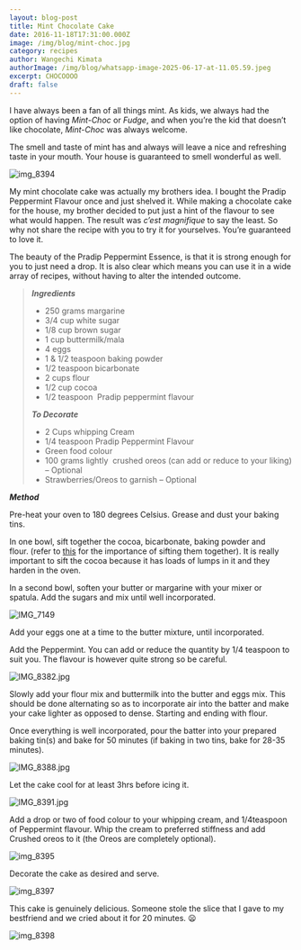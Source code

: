 ```yaml
---
layout: blog-post
title: Mint Chocolate Cake
date: 2016-11-18T17:31:00.000Z
image: /img/blog/mint-choc.jpg
category: recipes
author: Wangechi Kimata
authorImage: /img/blog/whatsapp-image-2025-06-17-at-11.05.59.jpeg
excerpt: CHOCOOOO
draft: false
---
```

I have always been a fan of all things mint. As kids, we always had the option of having *Mint-Choc* or *Fudge*, and when you’re the kid that doesn’t like chocolate, *Mint-Choc* was always welcome.

The smell and taste of mint has and always will leave a nice and refreshing taste in your mouth. Your house is guaranteed to smell wonderful as well.

![img_8394](https://pastrypleasures.wordpress.com/wp-content/uploads/2016/11/img_8394.jpg?w=750)

My mint chocolate cake was actually my brothers idea. I bought the Pradip Peppermint Flavour once and just shelved it. While making a chocolate cake for the house, my brother decided to put just a hint of the flavour to see what would happen. The result was *c’est magnifique* to say the least. So why not share the recipe with you to try it for yourselves. You’re guaranteed to love it.

The beauty of the Pradip Peppermint Essence, is that it is strong enough for you to just need a drop. It is also clear which means you can use it in a wide array of recipes, without having to alter the intended outcome.

> ***Ingredients***
>
> * 250 grams margarine
> * 3/4 cup white sugar
> * 1/8 cup brown sugar
> * 1 cup buttermilk/mala
> * 4 eggs
> * 1 & 1/2 teaspoon baking powder
> * 1/2 teaspoon bicarbonate
> * 2 cups flour
> * 1/2 cup cocoa
> * 1/2 teaspoon  Pradip peppermint flavour
>
> ***To Decorate***
>
> * 2 Cups whipping Cream
> * 1/4 teaspoon Pradip Peppermint Flavour
> * Green food colour
> * 100 grams lightly  crushed oreos (can add or reduce to your liking) – Optional
> * Strawberries/Oreos to garnish – Optional

***Method***

Pre-heat your oven to 180 degrees Celsius. Grease and dust your baking tins.

In one bowl, sift together the cocoa, bicarbonate, baking powder and flour. (refer to [this](https://pastrypleasures.wordpress.com/2016/07/03/lemon-cake/) for the importance of sifting them together). It is really important to sift the cocoa because it has loads of lumps in it and they harden in the oven.

In a second bowl, soften your butter or margarine with your mixer or spatula. Add the sugars and mix until well incorporated.

![IMG_7149](https://pastrypleasures.wordpress.com/wp-content/uploads/2016/07/img_7149.jpg?w=750)

Add your eggs one at a time to the butter mixture, until incorporated.

Add the Peppermint. You can add or reduce the quantity by 1/4 teaspoon to suit you. The flavour is however quite strong so be careful.

![IMG_8382.jpg](https://pastrypleasures.wordpress.com/wp-content/uploads/2016/11/img_8382.jpg?w=750)

Slowly add your flour mix and buttermilk into the butter and eggs mix. This should be done alternating so as to incorporate air into the batter and make your cake lighter as opposed to dense. Starting and ending with flour.

Once everything is well incorporated, pour the batter into your prepared baking tin(s) and bake for 50 minutes (if baking in two tins, bake for 28-35 minutes).

![IMG_8388.jpg](https://pastrypleasures.wordpress.com/wp-content/uploads/2016/11/img_8388.jpg?w=750)

Let the cake cool for at least 3hrs before icing it.

![IMG_8391.jpg](https://pastrypleasures.wordpress.com/wp-content/uploads/2016/11/img_8391.jpg?w=750)

Add a drop or two of food colour to your whipping cream, and 1/4teaspoon of Peppermint flavour. Whip the cream to preferred stiffness and add Crushed oreos to it (the Oreos are completely optional).

![img_8395](https://pastrypleasures.wordpress.com/wp-content/uploads/2016/11/img_8395.jpg?w=750)

Decorate the cake as desired and serve.

![img_8397](https://pastrypleasures.wordpress.com/wp-content/uploads/2016/11/img_8397.jpg?w=750)

This cake is genuinely delicious. Someone stole the slice that I gave to my bestfriend and we cried about it for 20 minutes. 😦

![img_8398](https://pastrypleasures.wordpress.com/wp-content/uploads/2016/11/img_8398.jpg?w=750)